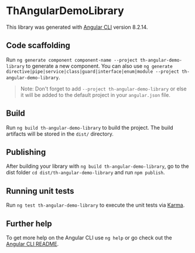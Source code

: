 # ThAngularDemoLibrary

This library was generated with [Angular CLI](https://github.com/angular/angular-cli) version 8.2.14.

## Code scaffolding

Run `ng generate component component-name --project th-angular-demo-library` to generate a new component. You can also use `ng generate directive|pipe|service|class|guard|interface|enum|module --project th-angular-demo-library`.
> Note: Don't forget to add `--project th-angular-demo-library` or else it will be added to the default project in your `angular.json` file. 

## Build

Run `ng build th-angular-demo-library` to build the project. The build artifacts will be stored in the `dist/` directory.

## Publishing

After building your library with `ng build th-angular-demo-library`, go to the dist folder `cd dist/th-angular-demo-library` and run `npm publish`.

## Running unit tests

Run `ng test th-angular-demo-library` to execute the unit tests via [Karma](https://karma-runner.github.io).

## Further help

To get more help on the Angular CLI use `ng help` or go check out the [Angular CLI README](https://github.com/angular/angular-cli/blob/master/README.md).
